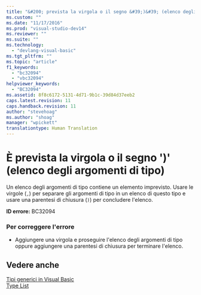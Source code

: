 ```yaml
---
title: "&#200; prevista la virgola o il segno &#39;)&#39; (elenco degli argomenti di tipo) | Microsoft Docs"
ms.custom: ""
ms.date: "11/17/2016"
ms.prod: "visual-studio-dev14"
ms.reviewer: ""
ms.suite: ""
ms.technology: 
  - "devlang-visual-basic"
ms.tgt_pltfrm: ""
ms.topic: "article"
f1_keywords: 
  - "bc32094"
  - "vbc32094"
helpviewer_keywords: 
  - "BC32094"
ms.assetid: 8f8c6172-5131-4d71-9b1c-39d84d37eeb2
caps.latest.revision: 11
caps.handback.revision: 11
author: "stevehoag"
ms.author: "shoag"
manager: "wpickett"
translationtype: Human Translation
---
```

# &#200; prevista la virgola o il segno &#39;)&#39; (elenco degli argomenti di tipo)
Un elenco degli argomenti di tipo contiene un elemento imprevisto. Usare le virgole \(`,`\) per separare gli argomenti di tipo in un elenco di questo tipo e usare una parentesi di chiusura \(`)`\) per concludere l'elenco.  
  
 **ID errore:** BC32094  
  
### Per correggere l'errore  
  
-   Aggiungere una virgola e proseguire l'elenco degli argomenti di tipo oppure aggiungere una parentesi di chiusura per terminare l'elenco.  
  
## Vedere anche  
 [Tipi generici in Visual Basic](../../visual-basic/programming-guide/language-features/data-types/generic-types.md)   
 [Type List](../../visual-basic/language-reference/statements/type-list.md)